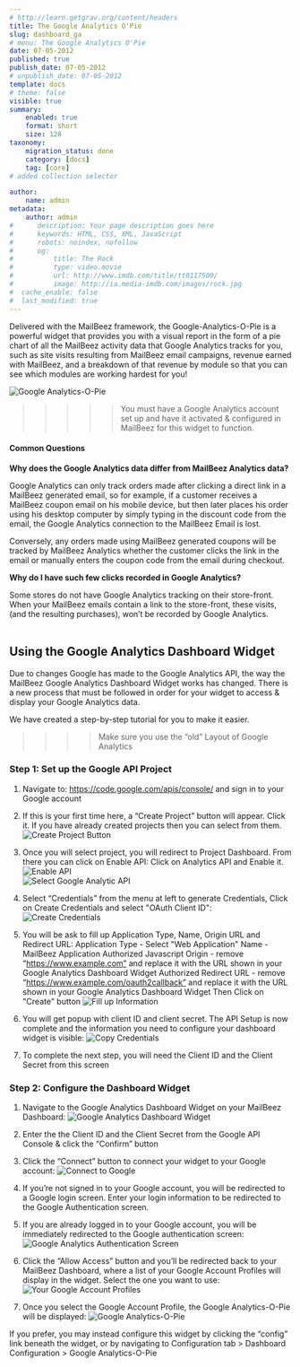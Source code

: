 ```yaml
---
# http://learn.getgrav.org/content/headers
title: The Google Analytics O'Pie
slug: dashboard_ga
# menu: The Google Analytics O'Pie
date: 07-05-2012
published: true
publish_date: 07-05-2012
# unpublish_date: 07-05-2012
template: docs
# theme: false
visible: true
summary:
    enabled: true
    format: short
    size: 128
taxonomy:
    migration_status: done
    category: [docs]
    tag: [core]
# added collection selector

author:
    name: admin
metadata:
    author: admin
#      description: Your page description goes here
#      keywords: HTML, CSS, XML, JavaScript
#      robots: noindex, nofollow
#      og:
#          title: The Rock
#          type: video.movie
#          url: http://www.imdb.com/title/tt0117500/
#          image: http://ia.media-imdb.com/images/rock.jpg
#  cache_enable: false
#  last_modified: true
---
```



Delivered with the MailBeez framework, the Google-Analytics-O-Pie is a powerful widget that provides you with a visual report in the form of a pie chart of all the MailBeez activity data that Google Analytics tracks for you, such as site visits resulting from MailBeez email campaigns, revenue earned with MailBeez, and a breakdown of that revenue by module so that you can see which modules are working hardest for you!

![](Screen_ga_dash_widget.png "Google Analytics-O-Pie")

>>>>>You must have a Google Analytics account set up and have it activated & configured in MailBeez for this widget to function.
 

#### Common Questions

**Why does the Google Analytics data differ from MailBeez Analytics data?**

Google Analytics can only track orders made after clicking a direct link in a MailBeez generated email, so for example, if a customer receives a MailBeez coupon email on his mobile device, but then later places his order using his desktop computer by simply typing in the discount code from the email, the Google Analytics connection to the MailBeez Email is lost.

Conversely, any orders made using MailBeez generated coupons will be tracked by MailBeez Analytics whether the customer clicks the link in the email or manually enters the coupon code from the email during checkout.

**Why do I have such few clicks recorded in Google Analytics?**

Some stores do not have Google Analytics tracking on their store-front. When your MailBeez emails contain a link to the store-front, these visits, (and the resulting purchases), won’t be recorded by Google Analytics.  
  


## Using the Google Analytics Dashboard Widget

Due to changes Google has made to the Google Analytics API, the way the MailBeez Google Analytics Dashboard Widget works has changed. There is a new process that must be followed in order for your widget to access & display your Google Analytics data.

We have created a step-by-step tutorial for you to make it easier.

>>>>Make sure you use the “old” Layout of Google Analytics

### Step 1: Set up the Google API Project

1. Navigate to: <https://code.google.com/apis/console/> and sign in to your Google account

2. If this is your first time here, a “Create Project” button will appear. Click it. 
If you have already created projects then you can select from them.
![](screen_ga_selectproject.png "Create Project Button")

4. Once you will select project, you will redirect to Project Dashboard. From there you can click on Enable API:
Click on Analytics API and Enable it.
![](screen_ga_enableAPI.png "Enable API")  
![](screen_ga_selectanalyticapi.png "Select Google Analytic API")  
 
7. Select “Credentials” from the menu at left to generate Credentials, Click on Create Credentials and select "OAuth Client ID":
![](screen_ga_credentials.png "Create Credentials")

9. You will be ask to fill up Application Type, Name, Origin URL and Redirect URL:
Application Type - Select "Web Application"
Name - MailBeez Application
Authorized Javascript Origin - remove “https://www.example.com” and replace it with the URL shown in your Google Analytics Dashboard Widget
Authorized Redirect URL - remove “https://www.example.com/oauth2callback” and replace it with the URL shown in your Google Analytics Dashboard Widget
Then Click on "Create" button
![](screen_ga_createclientid.png "Fill up Information")


10. You will get popup with client ID and client secret. 
The API Setup is now complete and the information you need to configure your dashboard widget is visible:
![](screen_ga_credentails.png "Copy Credentials")

22. To complete the next step, you will need the Client ID and the Client Secret from this screen

### Step 2: Configure the Dashboard Widget

1. Navigate to the Google Analytics Dashboard Widget on your MailBeez Dashboard:
![](Screen_ga_dash_config1.png "Google Analytics Dashboard Widget")


3. Enter the the Client ID and the Client Secret from the Google API Console & click the “Confirm” button

4. Click the “Connect” button to connect your widget to your Google account:
![](Screen_ga_dash_config2.png "Connect to Google")


6. If you’re not signed in to your Google account, you will be redirected to a Google login screen. Enter your login information to be redirected to the Google Authentication screen.

7. If you are already logged in to your Google account, you will be immediately redirected to the Google authentication screen:
![](Screen_ga_authentication.png "Google Analytics Authentication Screen")


9. Click the “Allow Access” button and you’ll be redirected back to your MailBeez Dashboard, where a list of your Google Account Profiles will display in the widget. Select the one you want to use:
![](Screen_ga_dash_config3.png "Your Google Account Profiles")


11. Once you select the Google Account Profile, the Google Analytics-O-Pie will be displayed:
![](Screen_ga_dash_widget.png "Google Analytics-O-Pie")



If you prefer, you may instead configure this widget by clicking the “config” link beneath the widget, or by navigating to Configuration tab > Dashboard Configuration > Google Analytics-O-Pie  
